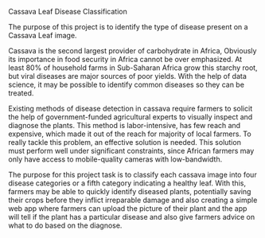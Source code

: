Cassava Leaf Disease Classification

The purpose of this project is to identify the type of disease present on a Cassava Leaf image.

Cassava is the second largest provider of carbohydrate in Africa, Obviously its importance in food security in Africa cannot be over emphasized. At least 80% of household farms in Sub-Saharan Africa grow this starchy root, but viral diseases are major sources of poor yields. With the help of data science, it may be possible to identify common diseases so they can be treated.

Existing methods of disease detection in cassava require farmers to solicit the help of government-funded agricultural experts to visually inspect and diagnose the plants. This method is labor-intensive, has few reach and expensive, which made it out of the reach for majority of local farmers. To really tackle this problem, an effective solution is needed. This solution must perform well under significant constraints, since African farmers may only have access to mobile-quality cameras with low-bandwidth.

The purpose for this project task is to classify each cassava image into four disease categories or a fifth category indicating a healthy leaf. With this, farmers may be able to quickly identify diseased plants, potentially saving their crops before they inflict irreparable damage and also creating a simple web app where farmers can upload the picture of their plant and the app will tell if the plant has a particular disease and also give farmers advice on what to do based on the diagnose.
